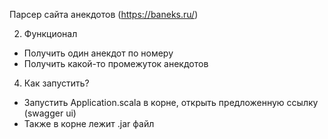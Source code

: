 Парсер сайта анекдотов (https://baneks.ru/)

2) Функционал
- Получить один анекдот по номеру
- Получить какой-то промежуток анекдотов
4) Как запустить?
- Запустить Application.scala в корне, открыть предложенную ссылку (swagger ui)
- Также в корне лежит .jar файл
